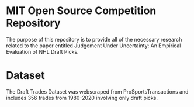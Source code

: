 # MIT Open Source Competition Repository
The purpose of this repository is to provide all of the necessary research related to the paper entitled Judgement Under Uncertainty: An Empirical Evaluation of NHL Draft Picks. 
# Dataset
The Draft Trades Dataset was webscraped from ProSportsTransactions and includes 356 trades from 1980-2020 involving only draft picks.
